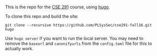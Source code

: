 This is the repo for the [CSE 291](https://cseweb.ucsd.edu/~dstefan/cse291-fall16) course, using
[hugo](https://gohugo.io).

To clone this repo and build the site:

```
git clone --recursive https://github.com/PLSysSec/cse291-fall16.git
hugo
```

Use `hugo server` if you want to run the local server. You may need to remove the `baseurl` and `canonifyurls` from the `config.toml` file for this to actually work.

